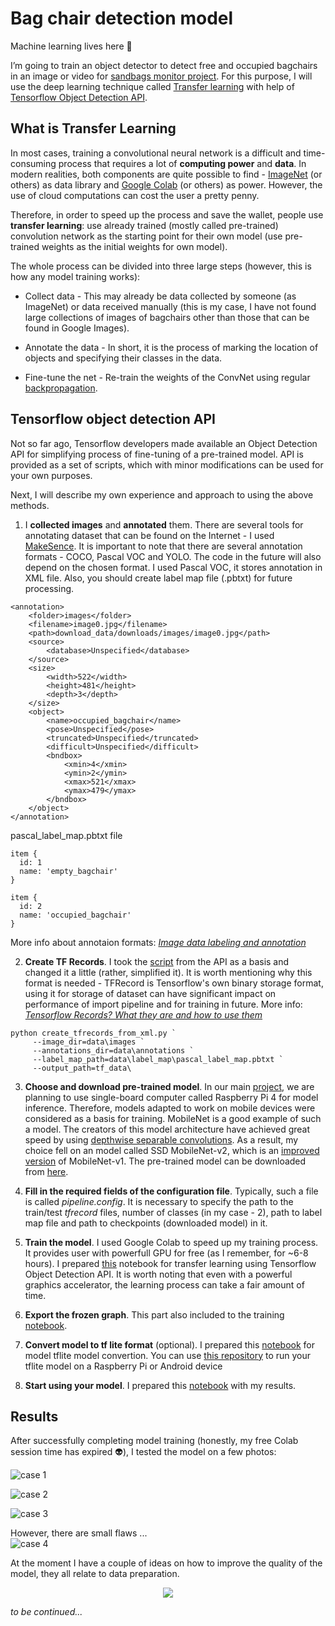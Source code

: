 # Bag chair detection model

Machine learning lives here :robot:

I’m going to train an object detector to detect free and occupied bagchairs in an image or video for [sandbags monitor project](https://github.com/a1usha/NSU_project_v2.0). For this purpose, I will use the deep learning technique called [Transfer learning](https://en.wikipedia.org/wiki/Transfer_learning#:~:text=Transfer%20learning%20(TL)%20is%20a,when%20trying%20to%20recognize%20trucks.) with help of [Tensorflow Object Detection API](https://github.com/tensorflow/models/tree/master/research/object_detection).

What is Transfer Learning
---
In most cases, training a convolutional neural network is a difficult and time-consuming process that requires a lot of **computing power** and **data**. In modern realities, both components are quite possible to find - [ImageNet](http://www.image-net.org/) (or others) as data library and [Google Colab](https://colab.research.google.com/) (or others) as power. However, the use of cloud computations can cost the user a pretty penny. 

Therefore, in order to speed up the process and save the wallet, people use **transfer learning**: use already trained (mostly called pre-trained) convolution network as the starting point for their own model (use pre-trained weights as the initial weights for own model). 

The whole process can be divided into three large steps (however, this is how any model training works):

- Collect data - This may already be data collected by someone (as ImageNet) or data received manually (this is my case, I have not found large collections of images of bagchairs other than those that can be found in Google Images).

- Annotate the data - In short, it is the process of marking the location of objects and specifying their classes in the data.

- Fine-tune the net - Re-train the weights of the ConvNet using regular [backpropagation](https://en.wikipedia.org/wiki/Backpropagation).


Tensorflow object detection API
---
Not so far ago, Tensorflow developers made available an Object Detection API for simplifying process of fine-tuning of a pre-trained model. API is provided as a set of scripts, which with minor modifications can be used for your own purposes.

Next, I will describe my own experience and approach to using the above methods.

1) I **collected images** and **annotated** them. There are several tools for annotating dataset that can be found on the Internet - I used [MakeSence](https://www.makesense.ai/). It is important to note that there are several annotation formats - COCO, Pascal VOC and YOLO. The code in the future will also depend on the chosen format. I used Pascal VOC, it stores annotation in XML file. Also, you should create label map file (.pbtxt) for future processing.
```
<annotation>
	<folder>images</folder>
	<filename>image0.jpg</filename>
	<path>download_data/downloads/images/image0.jpg</path>
	<source>
		<database>Unspecified</database>
	</source>
	<size>
		<width>522</width>
		<height>481</height>
		<depth>3</depth>
	</size>
	<object>
		<name>occupied_bagchair</name>
		<pose>Unspecified</pose>
		<truncated>Unspecified</truncated>
		<difficult>Unspecified</difficult>
		<bndbox>
			<xmin>4</xmin>
			<ymin>2</ymin>
			<xmax>521</xmax>
			<ymax>479</ymax>
		</bndbox>
	</object>
</annotation>
```

pascal_label_map.pbtxt file
```
item {
  id: 1
  name: 'empty_bagchair'
}

item {
  id: 2
  name: 'occupied_bagchair'
}
```

More info about annotaion formats: *[Image data labeling and annotation](https://towardsdatascience.com/image-data-labelling-and-annotation-everything-you-need-to-know-86ede6c684b1)*

2) **Create TF Records**. I took the [script](https://github.com/tensorflow/models/blob/master/research/object_detection/dataset_tools/create_pascal_tf_record.py) from the API as a basis and changed it a little (rather, simplified it). It is worth mentioning why this format is needed - TFRecord is Tensorflow's own binary storage format, using it for storage of dataset can have significant impact on performance of import pipeline and for training in future. More info: *[Tensorflow Records? What they are and how to use them](https://medium.com/mostly-ai/tensorflow-records-what-they-are-and-how-to-use-them-c46bc4bbb564)*

```
python create_tfrecords_from_xml.py `
     --image_dir=data\images `
     --annotations_dir=data\annotations `
     --label_map_path=data\label_map\pascal_label_map.pbtxt `
     --output_path=tf_data\
```

3) **Choose and download pre-trained model**. In our main [project](https://github.com/a1usha/NSU_project_v2.0), we are planning to use single-board computer called Raspberry Pi 4 for model inference. Therefore, models adapted to work on mobile devices were considered as a basis for training. MobileNet is a good example of such a model. The creators of this model architecture have achieved great speed by using [depthwise separable convolutions](https://machinethink.net/blog/googles-mobile-net-architecture-on-iphone/). As a result, my choice fell on an model called SSD MobileNet-v2, which is an [improved version](https://machinethink.net/blog/mobilenet-v2/#:~:text=In%20V1%20the%20pointwise%20convolution,the%20number%20of%20channels%20smaller.&text=This%20is%20also%20a%201,goes%20into%20the%20depthwise%20convolution.) of MobileNet-v1. The pre-trained model can be downloaded from [here](https://github.com/tensorflow/models/blob/master/research/object_detection/g3doc/tf1_detection_zoo.md).

4) **Fill in the required fields of the configuration file**. Typically, such a file is called *pipeline.config*. It is necessary to specify the path to the train/test *tfrecord* files, number of classes (in my case - 2), path to label map file and path to checkpoints (downloaded model) in it.

5) **Train the model**. I used Google Colab to speed up my training process. It provides user with powerfull GPU for free (as I remember, for ~6-8 hours). I prepared [this](https://github.com/a1usha/bag-chair-model/blob/main/train.ipynb) notebook for transfer learning using Tensorflow Object Detection API. It is worth noting that even with a powerful graphics accelerator, the learning process can take a fair amount of time.

6) **Export the frozen graph**. This part also included to the training [notebook](https://github.com/a1usha/bag-chair-model/blob/main/train.ipynb).

7) **Convert model to tf lite format** (optional). I prepared this [notebook](https://github.com/a1usha/bag-chair-model/blob/main/export_tflite.ipynb) for model tflite model convertion. You can use [this repository](https://github.com/EdjeElectronics/TensorFlow-Lite-Object-Detection-on-Android-and-Raspberry-Pi) to run your tflite model on a Raspberry Pi or Android device

8) **Start using your model**. I prepared this [notebook](https://github.com/a1usha/bag-chair-model/blob/main/results.ipynb) with my results.


Results
---
After successfully completing model training (honestly, my free Colab session time has expired :alien:), I tested the model on a few photos:

![case 1](https://github.com/a1usha/bag-chair-model/blob/main/results/tst_1.png)

![case 2](https://github.com/a1usha/bag-chair-model/blob/main/results/tst_2.png)

![case 3](https://github.com/a1usha/bag-chair-model/blob/main/results/tst_3.png)

However, there are small flaws ...  
![case 4](https://github.com/a1usha/bag-chair-model/blob/main/results/tst_4.png)

At the moment I have a couple of ideas on how to improve the quality of the model, they all relate to data preparation.  
<p align="center">
  <img src="https://github.com/a1usha/bag-chair-model/blob/main/results/truth.png" />
</p>

*to be continued...*
